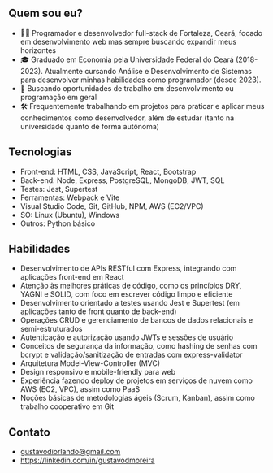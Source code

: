 ## Quem sou eu?

- 👨‍💻 Programador e desenvolvedor full-stack de Fortaleza, Ceará, focado em desenvolvimento web mas sempre buscando expandir meus horizontes
- 🎓 Graduado em Economia pela Universidade Federal do Ceará (2018-2023). Atualmente cursando Análise e Desenvolvimento de Sistemas para desenvolver minhas habilidades como programador (desde 2023).
- 💼 Buscando oportunidades de trabalho em desenvolvimento ou programação em geral
- 🛠️ Frequentemente trabalhando em projetos para praticar e aplicar meus conhecimentos como desenvolvedor, além de estudar (tanto na universidade quanto de forma autônoma)

## Tecnologias
- Front-end: HTML, CSS, JavaScript, React, Bootstrap
- Back-end: Node, Express, PostgreSQL, MongoDB, JWT, SQL
- Testes: Jest, Supertest
- Ferramentas: Webpack e Vite
- Visual Studio Code, Git, GitHub, NPM, AWS (EC2/VPC)
- SO: Linux (Ubuntu), Windows
- Outros: Python básico

## Habilidades
- Desenvolvimento de APIs RESTful com Express, integrando com aplicações front-end em React
- Atenção às melhores práticas de código, como os princípios DRY, YAGNI e SOLID, com foco em escrever código limpo e eficiente
- Desenvolvimento orientado a testes usando Jest e Supertest (em aplicações tanto de front quanto de back-end)
- Operações CRUD e gerenciamento de bancos de dados relacionais e semi-estruturados
- Autenticação e autorização usando JWTs e sessões de usuário
- Conceitos de segurança da informação, como hashing de senhas com bcrypt e validação/sanitização de entradas com express-validator
- Arquitetura Model-View-Controller (MVC)
- Design responsivo e mobile-friendly para web
- Experiência fazendo deploy de projetos em serviços de nuvem como AWS (EC2, VPC), assim como PaaS
- Noções básicas de metodologias ágeis (Scrum, Kanban), assim como trabalho cooperativo em Git

## Contato
- gustavodiorlando@gmail.com
- https://linkedin.com/in/gustavodmoreira
